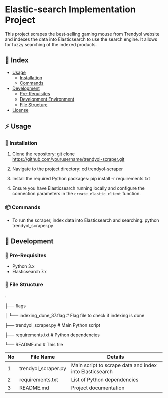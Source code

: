 # Elastic-search Implementation Project

This project scrapes the best-selling gaming mouse from Trendyol website and indexes the data into Elasticsearch to use the search engine. It allows for fuzzy searching of the indexed products.

## :ledger: Index

- [Usage](#zap-usage)
  - [Installation](#electric_plug-installation)
  - [Commands](#package-commands)
- [Development](#wrench-development)
  - [Pre-Requisites](#notebook-pre-requisites)
  - [Development Environment](#nut_and_bolt-development-environment)
  - [File Structure](#file_folder-file-structure)
- [License](#lock-license)

## :zap: Usage

### :electric_plug: Installation

1. Clone the repository:
git clone https://github.com/yourusername/trendyol-scraper.git

2. Navigate to the project directory:
cd trendyol-scraper

3. Install the required Python packages:
pip install -r requirements.txt

4. Ensure you have Elasticsearch running locally and configure the connection parameters in the `create_elastic_client` function.

### :package: Commands

- To run the scraper, index data into Elasticsearch and searching:
python trendyol_scraper.py

## :wrench: Development

### :notebook: Pre-Requisites

- Python 3.x
- Elasticsearch 7.x

### :file_folder: File Structure
.

├── flags

│ └── indexing_done_37.flag # Flag file to check if indexing is done

├── trendyol_scraper.py # Main Python script

├── requirements.txt # Python dependencies

└── README.md # This file

| No | File Name | Details |
|----|------------|-------|
| 1  | trendyol_scraper.py | Main script to scrape data and index into Elasticsearch |
| 2  | requirements.txt | List of Python dependencies |
| 3  | README.md | Project documentation |

